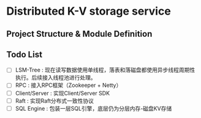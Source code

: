# Distributed K-V storage service

## Project Structure & Module Definition

## Todo List
- [ ] LSM-Tree : 现在读写数据使用单线程，落表和落磁盘都使用异步线程周期性执行。后续接入线程池进行处理。
- [ ] RPC : 接入RPC框架（Zookeeper + Netty）
- [ ] Client/Server : 实现Client/Server SDK
- [ ] Raft : 实现Raft分布式一致性协议
- [ ] SQL Engine : 包装一层SQL引擎，底层仍为分层内存-磁盘KV存储
